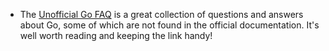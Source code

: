 - The [Unofficial Go FAQ](https://go101.org/article/unofficial-faq.html) is a great collection of questions and answers about Go, some of which are not found in the official documentation. It's well worth reading and keeping the link handy!
